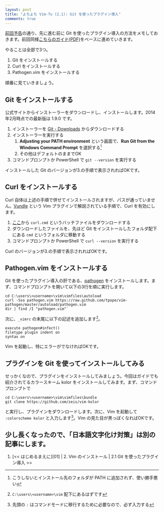 ```yaml
---
layout: post
title: "よちよち Vim-fu (2.1): Git を使ったプラグイン導入"
comments: true
---
```

[前回予告][61]の通り、先に進む前に Git を使ったプラグイン導入の方法をメモしておきます。前回同様[こちらのガイド(PDF)](http://www.vim.org/ugrankar.pdf)をベースに進めていきます。 

やることは全部で3つ。

1. Git をインストールする
2. Curl をインストールする
3. Pathogen.vim をインストールする

順番に見ていきましょう。

## Git をインストールする

公式サイトからインストーラーをダウンロードし、インストールします。2014年2月時点での最新版は 1.9.0 です。

1. インストーラーを [Git - Downloads](http://git-scm.com/download/) からダウンロードする
2. インストーラーを実行する
    1. **Adjusting your PATH environment** という画面で、**Run Git from the Windows Command Prompt** を選択する[^01]
    2. その他はデフォルトのままでOK
3. コマンドプロンプトか PowerShell で `git --version` を実行する

インストールした Git のバージョンが3.の手順で表示されればOKです。

## Curl をインストールする

Curl 自体は上述の手順で併せてインストールされますが、パスが通っていません。[Vundle](https://github.com/gmarik/Vundle.vim/wiki/Vundle-for-Windows) という Vim プラグインで解説されている手順で、Curl を有効にします。

1. [ここ](https://gist.githubusercontent.com/gmarik/912993/raw/2753fc4ad996d00bbe09f7af9faceb8e98433722/curl.cmd)から `curl.cmd` というバッチファイルをダウンロードする
2. ダウンロードしたファイルを、先ほど Git をインストールしたフォルダ配下にある `cmd` というフォルダに移動する
3. コマンドプロンプトか PowerShell で `curl --version` を実行する

Curl のバージョンが3.の手順で表示されればOKです。

## Pathogen.vim をインストールする

Git を使ったプラグイン導入の肝である、[pathogen](https://github.com/tpope/vim-pathogen) をインストールします。まず、コマンドプロンプトを開いて以下の3行を順に実行します。

```
cd C:\users\<username>\vim\vimfiles\autoload
curl -Sso pathogen.vim https://raw.github.com/tpope/vim-pathogen/master/autoload/pathogen.vim
dir | find /I "pathogen.vim"`
```

次に、`_vimrc` の末尾に以下の記述を追加します[^02]。

```
execute pathogen#infect()
filetype plugin indent on
syntax on
```

Vim を起動し、特にエラーがでなければOKです。

## プラグインを Git を使ってインストールしてみる

せっかくなので、プラグインをインストールしてみましょう。今回はガイドでも紹介されてるカラースキーム kolor をインストールしてみます。まず、コマンドプロンプトで

```
cd C:\users\<username>\vim\vimfiles\bundle
git clone https://github.com/zeis/vim-kolor
```

と実行し、プラグインをダウンロードします。次に、Vim を起動して `:colorscheme kolor` と入力します[^03]。Vim の見た目が黒っぽくなればOKです。

少し長くなったので、「日本語文字化け対策」は別の記事にします。
----------------------------------------

1. [<< はじめるまえに][01] | 2. Vim のインストール | 2.1 Git を使ったプラグイン導入 >>

[61]: http://blog.harupong.com/2014/02/vim-fu-2/

[^01]: こうしないとインストール先のフォルダが PATH に追加されず、使い勝手悪い

[^02]: `C:\users\<username>\vim` 配下にあるはずです

[^03]: 先頭の `:` はコマンドモードに移行するために必要なので、必ず入力する
